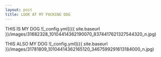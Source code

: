 ```yaml
---
layout: post
title: LOOK AT MY FUCKING DOG
---
```


THIS IS MY DOG
![_config.yml]({{ site.baseurl }}/images/31682328_10104414362190070_8374417621327544320_n.jpg)

THIS ALSO MY DOG
![_config.yml]({{ site.baseurl }}/images/31781809_10104414362165120_3467599291613184000_n.jpg)
